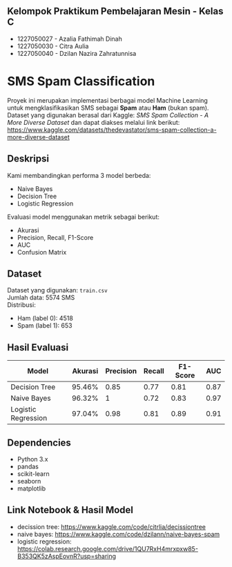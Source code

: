 ## Kelompok Praktikum Pembelajaran Mesin - Kelas C
- 1227050027 - Azalia Fathimah Dinah
- 1227050030 - Citra Aulia
- 1227050040 - Dzilan Nazira Zahratunnisa

# SMS Spam Classification
Proyek ini merupakan implementasi berbagai model Machine Learning untuk mengklasifikasikan SMS sebagai **Spam** atau **Ham** (bukan spam). Dataset yang digunakan berasal dari Kaggle: *SMS Spam Collection - A More Diverse Dataset* dan dapat diakses melalui link berikut: https://www.kaggle.com/datasets/thedevastator/sms-spam-collection-a-more-diverse-dataset 

## Deskripsi
Kami membandingkan performa 3 model berbeda:
- Naive Bayes
- Decision Tree
- Logistic Regression

Evaluasi model menggunakan metrik sebagai berikut:
- Akurasi
- Precision, Recall, F1-Score
- AUC
- Confusion Matrix

## Dataset
Dataset yang digunakan: `train.csv`  
Jumlah data: 5574 SMS  
Distribusi:  
- Ham (label 0): 4518  
- Spam (label 1): 653

## Hasil Evaluasi

| Model                 |Akurasi | Precision | Recall | F1-Score | AUC   |
|-----------------------|--------|-----------|--------|----------|-------|
| Decision Tree         | 95.46% | 0.85      | 0.77   | 0.81     | 0.87  |
| Naive Bayes           | 96.32% | 1         | 0.72   | 0.83     | 0.97  |
| Logistic Regression   | 97.04% | 0.98      | 0.81   | 0.89     | 0.91  |

## Dependencies
- Python 3.x
- pandas
- scikit-learn
- seaborn
- matplotlib

## Link Notebook & Hasil Model
- decission tree: https://www.kaggle.com/code/citrlia/decissiontree 
- naive bayes: https://www.kaggle.com/code/dzilann/naive-bayes-spam 
- logistic regression: https://colab.research.google.com/drive/1QU7RxH4mrxpxw85-B353QK5zAspEovnR?usp=sharing
